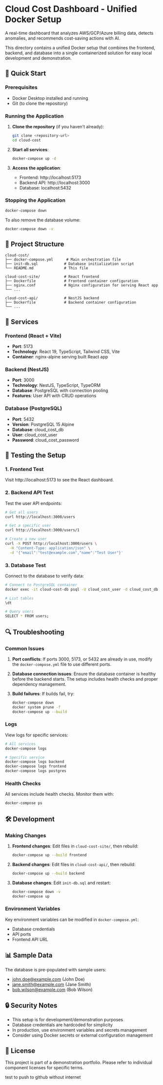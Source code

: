 # Cloud Cost Dashboard - Unified Docker Setup

A real-time dashboard that analyzes AWS/GCP/Azure billing data, detects anomalies, and recommends cost-saving actions with AI.

This directory contains a unified Docker setup that combines the frontend, backend, and database into a single containerized solution for easy local development and demonstration.

## 🚀 Quick Start

### Prerequisites

- Docker Desktop installed and running
- Git (to clone the repository)

### Running the Application

1. **Clone the repository** (if you haven't already):
   ```bash
   git clone <repository-url>
   cd cloud-cost
   ```

2. **Start all services**:
   ```bash
   docker-compose up -d
   ```

3. **Access the application**:
   - Frontend: http://localhost:5173
   - Backend API: http://localhost:3000
   - Database: localhost:5432

### Stopping the Application

```bash
docker-compose down
```

To also remove the database volume:
```bash
docker-compose down -v
```

## 📁 Project Structure

```
cloud-cost/
├── docker-compose.yml      # Main orchestration file
├── init-db.sql            # Database initialization script
└── README.md              # This file

cloud-cost-site/           # React frontend
├── Dockerfile             # Frontend container configuration
├── nginx.conf             # Nginx configuration for serving React app
└── ...

cloud-cost-api/            # NestJS backend
├── Dockerfile             # Backend container configuration
└── ...
```

## 🔧 Services

### Frontend (React + Vite)
- **Port**: 5173
- **Technology**: React 19, TypeScript, Tailwind CSS, Vite
- **Container**: nginx-alpine serving built React app

### Backend (NestJS)
- **Port**: 3000
- **Technology**: NestJS, TypeScript, TypeORM
- **Database**: PostgreSQL with connection pooling
- **Features**: User API with CRUD operations

### Database (PostgreSQL)
- **Port**: 5432
- **Version**: PostgreSQL 15 Alpine
- **Database**: cloud_cost_db
- **User**: cloud_cost_user
- **Password**: cloud_cost_password

## 🧪 Testing the Setup

### 1. Frontend Test
Visit http://localhost:5173 to see the React dashboard.

### 2. Backend API Test
Test the user API endpoints:

```bash
# Get all users
curl http://localhost:3000/users

# Get a specific user
curl http://localhost:3000/users/1

# Create a new user
curl -X POST http://localhost:3000/users \
  -H "Content-Type: application/json" \
  -d '{"email":"test@example.com","name":"Test User"}'
```

### 3. Database Test
Connect to the database to verify data:

```bash
# Connect to PostgreSQL container
docker exec -it cloud-cost-db psql -U cloud_cost_user -d cloud_cost_db

# List tables
\dt

# Query users
SELECT * FROM users;
```

## 🔍 Troubleshooting

### Common Issues

1. **Port conflicts**: If ports 3000, 5173, or 5432 are already in use, modify the `docker-compose.yml` file to use different ports.

2. **Database connection issues**: Ensure the database container is healthy before the backend starts. The setup includes health checks and proper dependency management.

3. **Build failures**: If builds fail, try:
   ```bash
   docker-compose down
   docker system prune -f
   docker-compose up --build
   ```

### Logs

View logs for specific services:
```bash
# All services
docker-compose logs

# Specific service
docker-compose logs backend
docker-compose logs frontend
docker-compose logs postgres
```

### Health Checks

All services include health checks. Monitor them with:
```bash
docker-compose ps
```

## 🛠 Development

### Making Changes

1. **Frontend changes**: Edit files in `cloud-cost-site/`, then rebuild:
   ```bash
   docker-compose up --build frontend
   ```

2. **Backend changes**: Edit files in `cloud-cost-api/`, then rebuild:
   ```bash
   docker-compose up --build backend
   ```

3. **Database changes**: Edit `init-db.sql` and restart:
   ```bash
   docker-compose down -v
   docker-compose up
   ```

### Environment Variables

Key environment variables can be modified in `docker-compose.yml`:
- Database credentials
- API ports
- Frontend API URL

## 📊 Sample Data

The database is pre-populated with sample users:
- john.doe@example.com (John Doe)
- jane.smith@example.com (Jane Smith)
- bob.wilson@example.com (Bob Wilson)

## 🔒 Security Notes

- This setup is for development/demonstration purposes
- Database credentials are hardcoded for simplicity
- In production, use environment variables and secrets management
- Consider using Docker secrets or external configuration management

## 📝 License

This project is part of a demonstration portfolio. Please refer to individual component licenses for specific terms.

test to push to github without internet